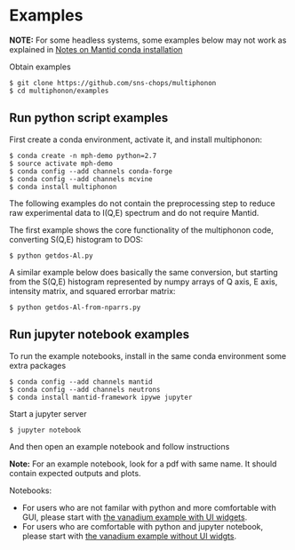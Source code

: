 # Examples

**NOTE:** For some headless systems, some examples below may not work as explained in [Notes on Mantid conda installation](http://sns-chops.github.io/multiphonon/installation.html#notes-on-mantid-conda-installation)

Obtain examples

    $ git clone https://github.com/sns-chops/multiphonon
    $ cd multiphonon/examples

## Run python script examples

First create a conda environment, activate it, and install multiphonon:

    $ conda create -n mph-demo python=2.7
    $ source activate mph-demo
    $ conda config --add channels conda-forge
    $ conda config --add channels mcvine
    $ conda install multiphonon

The following examples do not contain the preprocessing step to reduce raw experimental
data to I(Q,E) spectrum and do not require Mantid.

The first example shows the core functionality of the multiphonon code,
converting S(Q,E) histogram to DOS:

    $ python getdos-Al.py

A similar example below does basically the same conversion, but starting
from the S(Q,E) histogram represented by numpy arrays of Q axis, E axis, intensity
matrix, and squared errorbar matrix:

    $ python getdos-Al-from-nparrs.py


## Run jupyter notebook examples

To run the example notebooks, install in the same conda environment some extra packages

    $ conda config --add channels mantid
    $ conda config --add channels neutrons
    $ conda install mantid-framework ipywe jupyter

Start a jupyter server

    $ jupyter notebook
    
And then open an example notebook and follow instructions

**Note:** For an example notebook, look for a pdf with same name. It should contain expected outputs and plots.

Notebooks:
* For users who are not familar with python and more comfortable with GUI, please start with
  [the vanadium example with UI widgets](getdos2-V_Ei120meV.ipynb).
* For users who are comfortable with python and jupyter notebook, please start with
  [the vanadium example without UI widgts](getdos2-V_Ei120meV-noUI.ipynb).

